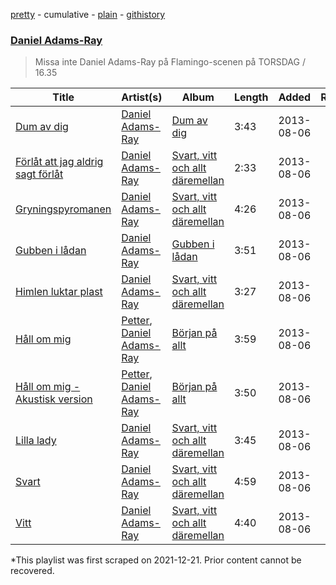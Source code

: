 [pretty](/playlists/pretty/6c51ZkUk7wO3Icy2sW3jvA.md) - cumulative - [plain](/playlists/plain/6c51ZkUk7wO3Icy2sW3jvA) - [githistory](https://github.githistory.xyz/mackorone/spotify-playlist-archive/blob/main/playlists/plain/6c51ZkUk7wO3Icy2sW3jvA)

### [Daniel Adams\-Ray](https://open.spotify.com/playlist/7qb8sinZIMii4U9Lig0gc1)

> Missa inte Daniel Adams\-Ray på Flamingo\-scenen på TORSDAG / 16.35

| Title | Artist(s) | Album | Length | Added | Removed |
|---|---|---|---|---|---|
| [Dum av dig](https://open.spotify.com/track/6Y46fZ7a9r6n30epVul9H0) | [Daniel Adams\-Ray](https://open.spotify.com/artist/4C86wrjOUfXQDlt6A4oJOC) | [Dum av dig](https://open.spotify.com/album/2YYZCJ1DquRvsASx2ug00J) | 3:43 | 2013-08-06 |  |
| [Förlåt att jag aldrig sagt förlåt](https://open.spotify.com/track/5gwuSGOybhdnZDoeiqNYgj) | [Daniel Adams\-Ray](https://open.spotify.com/artist/4C86wrjOUfXQDlt6A4oJOC) | [Svart, vitt och allt däremellan](https://open.spotify.com/album/3hClEYx89ixWVoEoQI87uC) | 2:33 | 2013-08-06 |  |
| [Gryningspyromanen](https://open.spotify.com/track/16ibXt0ctLmYgrlMFoAWDa) | [Daniel Adams\-Ray](https://open.spotify.com/artist/4C86wrjOUfXQDlt6A4oJOC) | [Svart, vitt och allt däremellan](https://open.spotify.com/album/3hClEYx89ixWVoEoQI87uC) | 4:26 | 2013-08-06 |  |
| [Gubben i lådan](https://open.spotify.com/track/1qIAqSCPcRkkNU8dj5pIOC) | [Daniel Adams\-Ray](https://open.spotify.com/artist/4C86wrjOUfXQDlt6A4oJOC) | [Gubben i lådan](https://open.spotify.com/album/2DLwQYWZCjR58onNIGvU3u) | 3:51 | 2013-08-06 |  |
| [Himlen luktar plast](https://open.spotify.com/track/30OefnMtVjjHXfUm4kfIC7) | [Daniel Adams\-Ray](https://open.spotify.com/artist/4C86wrjOUfXQDlt6A4oJOC) | [Svart, vitt och allt däremellan](https://open.spotify.com/album/3hClEYx89ixWVoEoQI87uC) | 3:27 | 2013-08-06 |  |
| [Håll om mig](https://open.spotify.com/track/4J0WQvqCBytACvgKVrq1S3) | [Petter](https://open.spotify.com/artist/5A0Bu9azuFEnud3q7t0V2r), [Daniel Adams\-Ray](https://open.spotify.com/artist/4C86wrjOUfXQDlt6A4oJOC) | [Början på allt](https://open.spotify.com/album/7qETkdQzWjk1ToMdlHtXKj) | 3:59 | 2013-08-06 |  |
| [Håll om mig \- Akustisk version](https://open.spotify.com/track/7gaPFnJrheJDas3Lr2w9A1) | [Petter](https://open.spotify.com/artist/5A0Bu9azuFEnud3q7t0V2r), [Daniel Adams\-Ray](https://open.spotify.com/artist/4C86wrjOUfXQDlt6A4oJOC) | [Början på allt](https://open.spotify.com/album/7yT02mh9garMwjIpZjvfV0) | 3:50 | 2013-08-06 |  |
| [Lilla lady](https://open.spotify.com/track/6DNhcusnOhGL66FDzKVwn0) | [Daniel Adams\-Ray](https://open.spotify.com/artist/4C86wrjOUfXQDlt6A4oJOC) | [Svart, vitt och allt däremellan](https://open.spotify.com/album/3hClEYx89ixWVoEoQI87uC) | 3:45 | 2013-08-06 |  |
| [Svart](https://open.spotify.com/track/29JUOsRAaIoQ6CBbClhYcA) | [Daniel Adams\-Ray](https://open.spotify.com/artist/4C86wrjOUfXQDlt6A4oJOC) | [Svart, vitt och allt däremellan](https://open.spotify.com/album/3hClEYx89ixWVoEoQI87uC) | 4:59 | 2013-08-06 |  |
| [Vitt](https://open.spotify.com/track/41L7xlhy4S63YFzBhJOlNU) | [Daniel Adams\-Ray](https://open.spotify.com/artist/4C86wrjOUfXQDlt6A4oJOC) | [Svart, vitt och allt däremellan](https://open.spotify.com/album/3hClEYx89ixWVoEoQI87uC) | 4:40 | 2013-08-06 |  |

\*This playlist was first scraped on 2021-12-21. Prior content cannot be recovered.